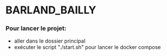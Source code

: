 # BARLAND_BAILLY

### Pour lancer le projet:
- aller dans le dossier principal
- exécuter le script "./start.sh" pour lancer le docker compose
